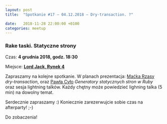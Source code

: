 ```yaml
---
layout: post
title:  "Spotkanie #17 – 04.12.2018 – Dry-transaction. ?"

date:   2018-11-28 22:00:00 +0100
categories: meetup
---
```


### Rake taski. Statyczne strony

Czas: **4 grudnia 2018, godz. 18:30**

Miejsce: **[Lord Jack, Rynek 4](https://goo.gl/maps/zrtPaZJ5W8E2)**


Zapraszamy na kolejne spotkanie. W planach prezentacja: [Maćka Rząsy](https://twitter.com/mjrzasa) _dry-transaction_, oraz [Pawła Cyło](https://twitter.com/PawelCylo) _Generatory statycznych stron w Ruby_ oraz sesja lightning talków. Każdy chętny może powiedzieć lighning talka (5 min) na dowolny temat.

Serdecznie zapraszamy :) Koniecznie zarezerwujcie sobie czas na afterparty! ;-)

Do zobaczenia!
